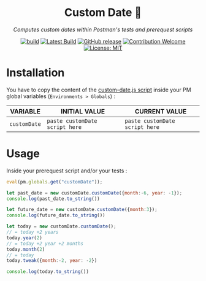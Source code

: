 <div align="center">

# Custom Date 📯

_Computes custom dates within Postman's tests and prerequest scripts_

[![build](https://github.com/eonm-abes/custom-date/actions/workflows/build.yml/badge.svg)](https://github.com/eonm-abes/custom-date/actions/workflows/build.yml)
[![Latest Build](https://img.shields.io/badge/%F0%9F%93%A6%20lastest%20build-custom%20date%20.js-yellow)](https://github.com/eonm-abes/custom-date/releases/latest/download/custom-date.js)
[![GitHub release](https://img.shields.io/github/release/eonm-abes/custom-date.svg)](https://github.com/eonm-abes/custom-date/releases/latest)
[![Contribution Welcome](https://img.shields.io/badge/contribution-welcome-green.svg)](https://github.com/eonm-abes/custom-date/pulls)
[![License: MIT](https://img.shields.io/badge/License-MIT-yellow.svg)](https://opensource.org/licenses/MIT)

</div>

# Installation

You have to copy the content of the [custom-date.js script](https://github.com/eonm-abes/custom-date/releases/latest/download/custom-date.js) inside your PM global variables (`Environments > Globals`) :

| VARIABLE     | INITIAL VALUE                  | CURRENT VALUE                  |
| ------------ | ------------------------------ | ------------------------------ |
| `customDate` | `paste customDate script here` | `paste customDate script here` |

# Usage

Inside your prerequest script and/or your tests :

```js
eval(pm.globals.get("customDate"));

let past_date = new customDate.customDate({month:-6, year: -1});
console.log(past_date.to_string())

let future_date = new customDate.customDate({month:3});
console.log(future_date.to_string())

let today = new customDate.customDate();
// = today +2 years
today.year(2)
// = today +2 year +2 months
today.month(2)
// = today
today.tweak({month:-2, year: -2})

console.log(today.to_string())
```
